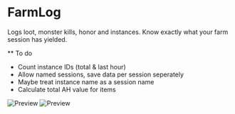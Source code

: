 # FarmLog
Logs loot, monster kills, honor and instances. Know exactly what your farm session has yielded.

** To do
* Count instance IDs (total & last hour)
* Allow named sessions, save data per session seperately
* Maybe treat instance name as a session name
* Calculate total AH value for items

![Preview](https://github.com/E1ila/FarmLog/blob/master/Preview2.png)
![Preview](https://github.com/E1ila/FarmLog/blob/master/Preview.png)
